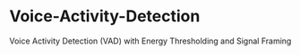 # Voice-Activity-Detection
Voice Activity Detection (VAD) with Energy Thresholding and Signal Framing

